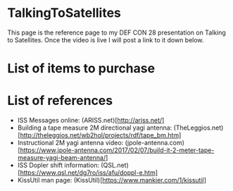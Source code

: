 # TalkingToSatellites

This page is the reference page to my DEF CON 28 presentation on Talking to Satellites. Once the video is live I will post a link to it down below.

# List of items to purchase


# List of references

* ISS Messages online: (ARISS.net)[http://ariss.net/]
* Building a tape measure 2M directional yagi antenna: (TheLeggios.net)[http://theleggios.net/wb2hol/projects/rdf/tape_bm.htm]
* Instructional 2M yagi antenna video: (jpole-antenna.com)[https://www.jpole-antenna.com/2017/02/07/build-it-2-meter-tape-measure-yagi-beam-antenna/]
* ISS Dopler shift information: (QSL.net)[https://www.qsl.net/dg7ro/iss/afu/doppl-e.htm]
* KissUtil man page: (KissUtil)[https://www.mankier.com/1/kissutil]
